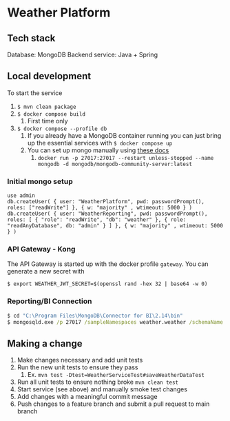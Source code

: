 # Weather Platform

## Tech stack
Database: MongoDB
Backend service: Java + Spring

## Local development
To start the service
1. ```$ mvn clean package```
2. ```$ docker compose build```
   1. First time only
3. ```$ docker compose --profile db```
   1. If you already have a MongoDB container running you can just bring up the essential services with ```$ docker compose up``` 
   2. You can set up mongo manually using [these docs](https://www.mongodb.com/docs/manual/tutorial/install-mongodb-community-with-docker/)
      1. ```docker run -p 27017:27017 --restart unless-stopped --name mongodb -d mongodb/mongodb-community-server:latest```

### Initial mongo setup
```mongosh
use admin
db.createUser( { user: "WeatherPlatform", pwd: passwordPrompt(), roles: ["readWrite"] }, { w: "majority" , wtimeout: 5000 } )
db.createUser( { user: "WeatherReporting", pwd: passwordPrompt(), roles: [ { "role": "readWrite", "db": "weather" }, { role: "readAnyDatabase", db: "admin" } ] }, { w: "majority" , wtimeout: 5000 } )
```

### API Gateway - Kong
The API Gateway is started up with the docker profile ```gateway```.
You can generate a new secret with
```
$ export WEATHER_JWT_SECRET=$(openssl rand -hex 32 | base64 -w 0)
```

### Reporting/BI Connection
```cmd
$ cd "C:\Program Files\MongoDB\Connector for BI\2.14\bin"
$ mongosqld.exe /p 27017 /sampleNamespaces weather.weather /schemaName weather /schemaSource weather /schemaMode auto /sampleSize 0 --auth --mongo-username %MONGO_WEATHER_REPORTING% --mongo-password %MONGO_WEATHER_REPORTING_PASSWORD%
```

## Making a change
1. Make changes necessary and add unit tests
2. Run the new unit tests to ensure they pass
   1. Ex. ```mvn test -Dtest=WeatherServiceTest#saveWeatherDataTest```
3. Run all unit tests to ensure nothing broke ```mvn clean test```
4. Start service (see above) and manually smoke test changes
5. Add changes with a meaningful commit message
6. Push changes to a feature branch and submit a pull request to main branch